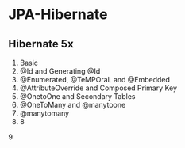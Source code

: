 # JPA-Hibernate
## Hibernate 5x
1. Basic 
2. @Id and Generating @Id
3. @Enumerated, @TeMPOraL and @Embedded
4. @AttributeOverride and Composed Primary Key
5. @OnetoOne and Secondary Tables
6. @OneToMany and @manytoone
7. @manytomany
8. 8

9
